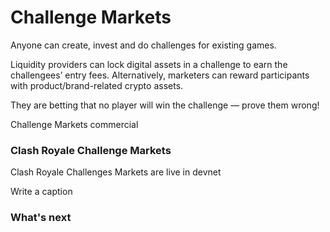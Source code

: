 # Challenge Markets

Anyone can create, invest and do challenges for existing games.

Liquidity providers can lock digital assets in a challenge to earn the challengees’ entry fees. Alternatively, marketers can reward participants with product/brand-related crypto assets.

They are betting that no player will win the challenge — prove them wrong!

&#x20; Challenge Markets commercial

### Clash Royale Challenge Markets <a href="#clash-royale-challenge-markets" id="clash-royale-challenge-markets"></a>

Clash Royale Challenges Markets are live in devnet

&#x20; Write a caption

### What's next <a href="#whats-next" id="whats-next"></a>
